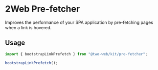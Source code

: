 # 2Web Pre-fetcher

Improves the performance of your SPA application by pre-fetching pages when a
link is hovered.

## Usage

```ts
import { bootstrapLinkPrefetch } from "@two-web/kit/pre-fetcher";

bootstrapLinkPrefetch();
```
